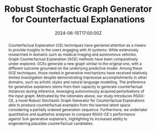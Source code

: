 ---
title: Robust Stochastic Graph Generator for Counterfactual Explanations


event: Microsoft Israel
#event_url: 

location: Online

summary: I gave a talk on my paper on Generative Graph Counterfactuality accepted as oral presentation at AAAI'24.
abstract: Counterfactual Explanation (CE) techniques have garnered attention as a means to provide insights to the users engaging with AI systems. While extensively researched in domains such as medical imaging and autonomous vehicles, Graph Counterfactual Explanation (GCE) methods have been comparatively under-explored. GCEs generate a new graph similar to the original one, with a different outcome grounded on the underlying predictive model. Among these GCE techniques, those rooted in generative mechanisms have received relatively limited investigation despite demonstrating impressive accomplishments in other domains, such as artistic styles and natural language modelling. The preference for generative explainers stems from their capacity to generate counterfactual instances during inference, leveraging autonomously acquired perturbations of the input graph. Motivated by the rationales above, our study introduces RSGG-CE, a novel Robust Stochastic Graph Generator for Counterfactual Explanations able to produce counterfactual examples from the learned latent space considering a partially ordered generation sequence. Furthermore, we undertake quantitative and qualitative analyses to compare RSGG-CE's performance against SoA generative explainers, highlighting its increased ability to engendering plausible counterfactual candidates.

# Talk start and end times.
#   End time can optionally be hidden by prefixing the line with `#`.
date: '2024-06-15T17:00:00Z'
date_end: '2024-06-15T18:00:00Z'
all_day: false

authors: [Bardh Prenkaj]
tags: [deep learning, explainability]

# Is this a featured talk? (true/false)
featured: true

#image:
#  caption: 'AAAI 2024 Banner'
#  focal_point: Right


# links:
#   - icon: twitter
#     icon_pack: fab
#     name: Follow
#     url: https://twitter.com/georgecushen
url_code: 'https://github.com/aiim-research/GRETEL'
url_pdf: 'https://ojs.aaai.org/index.php/AAAI/article/view/30149/32036'
url_slides: '../../../uploads/speeches/microsoft_16_06_2024_speech.pdf'
url_video: ''
# Markdown Slides (optional).
#   Associate this talk with Markdown slides.
#   Simply enter your slide deck's filename without extension.
#   E.g. `slides = "example-slides"` references `content/slides/example-slides.md`.
#   Otherwise, set `slides = ""`.
#slides: example

# Projects (optional).
#   Associate this post with one or more of your projects.
#   Simply enter your project's folder or file name without extension.
#   E.g. `projects = ["internal-project"]` references `content/project/deep-learning/index.md`.
#   Otherwise, set `projects = []`.
#projects:
#  - example
---